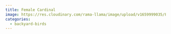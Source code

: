 ```yaml
---
title: Female Cardinal
image: https://res.cloudinary.com/rama-llama/image/upload/v1659999035/Female_Cardinal2_qipldt.jpg
categories:
  - backyard-birds
---
```

